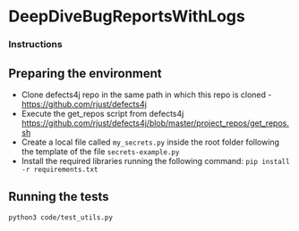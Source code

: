 # DeepDiveBugReportsWithLogs

### Instructions

## Preparing the environment
- Clone defects4j repo in the same path in which this repo is cloned -  https://github.com/rjust/defects4j
- Execute the get_repos script from defects4j https://github.com/rjust/defects4j/blob/master/project_repos/get_repos.sh
- Create a local file called `my_secrets.py` inside the root folder following the template of the file `secrets-example.py`
- Install the required libraries running the following command:
```pip install -r requirements.txt```

## Running the tests
```
python3 code/test_utils.py
```
